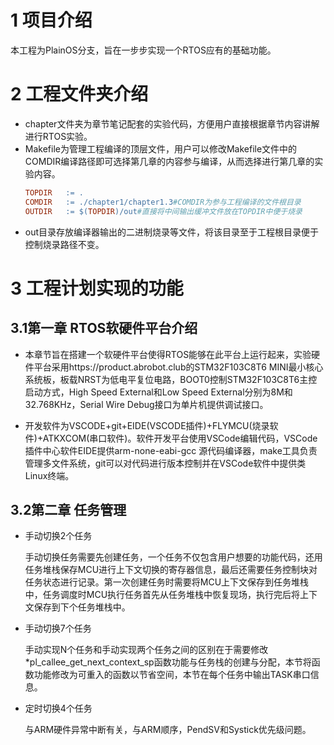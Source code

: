 # 1 项目介绍
本工程为PlainOS分支，旨在一步步实现一个RTOS应有的基础功能。

# 2 工程文件夹介绍
- chapter文件夹为章节笔记配套的实验代码，方便用户直接根据章节内容讲解进行RTOS实验。
- Makefile为管理工程编译的顶层文件，用户可以修改Makefile文件中的COMDIR编译路径即可选择第几章的内容参与编译，从而选择进行第几章的实验内容。
    ```Makefile
    TOPDIR   := .
    COMDIR   := ./chapter1/chapter1.3#COMDIR为参与工程编译的文件根目录
    OUTDIR   := $(TOPDIR)/out#直接将中间输出缓冲文件放在TOPDIR中便于烧录
    ```
- out目录存放编译器输出的二进制烧录等文件，将该目录至于工程根目录便于控制烧录路径不变。
# 3 工程计划实现的功能
## 3.1第一章 RTOS软硬件平台介绍
   
   * 本章节旨在搭建一个软硬件平台使得RTOS能够在此平台上运行起来，实验硬件平台采用https://product.abrobot.club的STM32F103C8T6 MINI最小核心系统板，板载NRST为低电平复位电路，BOOT0控制STM32F103C8T6主控启动方式，High Speed External和Low Speed External分别为8M和32.768KHz，Serial Wire Debug接口为单片机提供调试接口。

   * 开发软件为VSCODE+git+EIDE(VSCODE插件)+FLYMCU(烧录软件)+ATKXCOM(串口软件)。软件开发平台使用VSCode编辑代码，VSCode插件中心软件EIDE提供arm-none-eabi-gcc 源代码编译器，make工具负责管理多文件系统，git可以对代码进行版本控制并在VSCode软件中提供类Linux终端。

## 3.2第二章 任务管理
  - 手动切换2个任务

      手动切换任务需要先创建任务，一个任务不仅包含用户想要的功能代码，还用任务堆栈保存MCU进行上下文切换的寄存器信息，最后还需要任务控制块对任务状态进行记录。第一次创建任务时需要将MCU上下文保存到任务堆栈中，任务调度时MCU执行任务首先从任务堆栈中恢复现场，执行完后将上下文保存到下个任务堆栈中。

  - 手动切换7个任务

      手动实现N个任务和手动实现两个任务之间的区别在于需要修改*pl_callee_get_next_context_sp函数功能与任务栈的创建与分配，本节将函数功能修改为可重入的函数以节省空间，本节在每个任务中输出TASK串口信息。
  
  - 定时切换4个任务
  
      与ARM硬件异常中断有关，与ARM顺序，PendSV和Systick优先级问题。